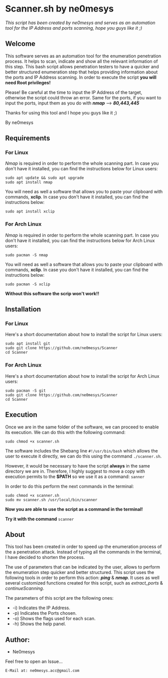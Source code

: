 # Scanner.sh by ne0mesys
*This script has been created by ne0mesys and serves as an automation tool for the IP Address and ports scanning, hope you guys like it ;)*

## Welcome

This software serves as an automation tool for the enumeration penetration process. It helps to scan, indicate and show all the relevant information of this step. This bash script allows penetration testers to have a quicker and better structured enumeration step that helps providing information about the ports and IP Address scanning. In order to execute the script **you will need Root privileges!** 

Please! Be careful at the time to input the IP Address of the target, otherwise the script could throw an error. Same for the ports, if you want to input the ports, input them as you do with ***nmap*** --> ***80,443,445***

Thanks for using this tool and I hope you guys like it ;) 

By ne0mesys

## Requirements 

### For Linux

*Nmap* is required in order to perform the whole scanning part. In case you don't have it installed, you can find the instructions below for Linux users: 
```
sudo apt update && sudo apt upgrade
sudo apt install nmap
 ```
You will need as well a software that allows you to paste your clipboard with commands,  **xclip**. In case you don't have it installed, you can find the instructions below: 
```
sudo apt install xclip
 ```

### For Arch Linux 

*Nmap* is required in order to perform the whole scanning part. In case you don't have it installed, you can find the instructions below for Arch Linux users: 
```
sudo pacman -S nmap
 ```
You will need as well a software that allows you to paste your clipboard with commands,  **xclip**. In case you don't have it installed, you can find the instructions below: 
```
sudo pacman -S xclip
 ```

**Without this software the scrip won't work!!**

## Installation

### For Linux

Here's a short documentation about how to install the script for Linux users: 
```
sudo apt install git
sudo git clone https://github.com/ne0mesys/Scanner
cd Scanner
 ```

### For Arch Linux

Here's a short documentation about how to install the script for Arch Linux users: 
```
sudo pacman -S git
sudo git clone https://github.com/ne0mesys/Scanner
cd Scanner
 ```

## Execution

Once we are in the same folder of the software, we can proceed to enable its execution. We can do this with the following command:
```
sudo chmod +x scanner.sh
```

The software includes the Shebang line ```#!/usr/bin/bash``` which allows the user to execute it directly, we can do this using the command ```./scanner.sh```. 

However, it would be necessary to have the script **always** in the same directory we are in. Therefore, I highly suggest to move a copy with execution permits to the **$PATH** so we use it as a command:  ```sanner``` 

In order to do this perform the next commands in the terminal: 
```
sudo chmod +x scanner.sh
sudo mv scanner.sh /usr/local/bin/scanner
```
**Now you are able to use the script as a command in the terminal!** 

**Try it with the command** ```scanner```

## About

This tool has been created in order to speed up the enumeration process of the a penetration attack. Instead of typing all the commands in the terminal, I have decided to shorten the process. 

The use of parameters that can be indicated by the user, allows to perform the enumeration step quicker and better structured. This script uses the following tools in order to perform this action: ***ping*** & ***nmap***. It uses as well several customized functions created for this script, such as *extract_ports* & *continueScanning*. 

The parameters of this script are the following ones: 
* -i) Indicates the IP Address.
* -p) Indicates the Ports chosen.
* -o) Shows the flags used for each scan.
* -h) Shows the help panel.

## Author:

* Ne0mesys

Feel free to open an Issue...
```
E-Mail at: ne0mesys.acc@gmail.com
```
